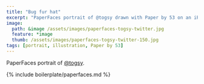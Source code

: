 ```yaml
---
title: "Bug fur hat"
excerpt: "PaperFaces portrait of @togsy drawn with Paper by 53 on an iPad."
image: 
  path: &image /assets/images/paperfaces-togsy-twitter.jpg 
  feature: *image
  thumb: /assets/images/paperfaces-togsy-twitter-150.jpg
tags: [portrait, illustration, Paper by 53]
---
```


PaperFaces portrait of [@togsy](http://twitter.com/togsy).

{% include boilerplate/paperfaces.md %}
